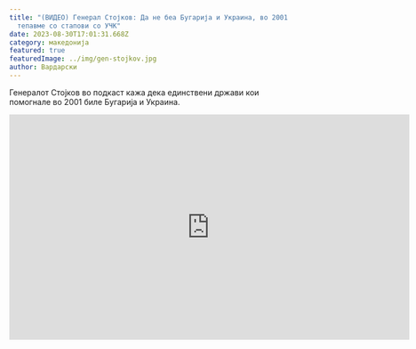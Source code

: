 ```yaml
---
title: "(ВИДЕО) Генерал Стојков: Да не беа Бугарија и Украина, во 2001 ќе се
  тепавме со стапови со УЧК"
date: 2023-08-30T17:01:31.668Z
category: македонија
featured: true
featuredImage: ../img/gen-stojkov.jpg
author: Вардарски
---
```

Генералот Стојков во подкаст кажа дека единствени држави кои помогнале во 2001 биле Бугарија и Украина.

<iframe width="720" height="405" src="https://www.youtube.com/embed/lIu0AuP6bdI" title="Gen. Goran Stojkov: Konfliktot 2001g, Afera &quot;SHPION&quot;, tajni sluzbi || Chatal Stories || Ep.06" frameborder="0" allow="accelerometer; autoplay; clipboard-write; encrypted-media; gyroscope; picture-in-picture; web-share" allowfullscreen></iframe>